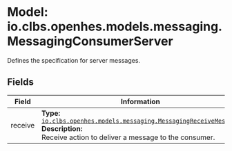 # Model: io.clbs.openhes.models.messaging.MessagingConsumerServer

Defines the specification for server messages.

## Fields

| Field | Information |
| --- | --- |
| receive | <b>Type:</b> [`io.clbs.openhes.models.messaging.MessagingReceiveMessage`](model-io-clbs-openhes-models-messaging-messagingreceivemessage.md)<br><b>Description:</b><br>Receive action to deliver a message to the consumer. |

